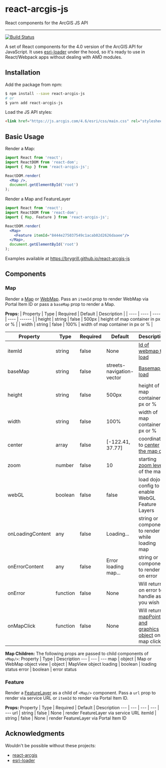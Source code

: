 # react-arcgis-js
React components for the ArcGIS JS API

***

[![Build Status](https://travis-ci.org/brygrill/react-arcgis-js.svg?branch=master)](https://travis-ci.org/brygrill/react-arcgis-js)

A set of React components for the 4.0 version of the ArcGIS API for JavaScript. It uses [esri-loader](https://github.com/Esri/esri-loader) under the hood, so it's ready to use in React/Webpack apps without dealing with AMD modules.

## Installation
Add the package from npm:
```bash
$ npm install --save react-arcgis-js
# or
$ yarn add react-arcgis-js
```

Load the JS API styles:
```html
<link href="https://js.arcgis.com/4.6/esri/css/main.css" rel="stylesheet">
```

## Basic Usage
Render a Map:
```jsx
import React from 'react';
import ReactDOM from 'react-dom';
import { Map } from 'react-arcgis-js';

ReactDOM.render(
  <Map />,
  document.getElementById('root')
);
```

Render a Map and FeatureLayer
```jsx
import React from 'react';
import ReactDOM from 'react-dom';
import { Map, Feature } from 'react-arcgis-js';

ReactDOM.render(
  <Map>
    <Feature itemId="8444e275037549c1acab02d2626daaee"/>
  </Map>,
  document.getElementById('root')
);
```
Examples available at https://brygrill.github.io/react-arcgis-js

## Components
### Map
Render a [Map](https://developers.arcgis.com/javascript/latest/api-reference/esri-Map.html) or [WebMap](https://developers.arcgis.com/javascript/latest/api-reference/esri-WebMap.html). Pass an `itemId` prop to render WebMap via Portal Item ID or pass a `baseMap` prop to render a Map.

__Props:__
| Property | Type | Required | Default | Description |
| ---- | ---- | ---- | ---- | ------ |
| height | string | false | 500px | height of map container in px or % |
| width | string | false | 100% | width of map container in px or % |

| Property | Type | Required | Default | Description |
| --- | --- | --- | --- | --- |
| itemId | string | false | None | [Id of webmap to load](https://developers.arcgis.com/javascript/latest/api-reference/esri-WebMap.html#portalItem) |
| baseMap | string | false | streets-navigation-vector | [Basemap to load](https://developers.arcgis.com/javascript/latest/api-reference/esri-Map.html#basemap) |
| height | string | false | 500px | height of map container in px or % |
| width | string | false | 100% | width of map container in px or % |
| center | array | false | [-122.41, 37.77] | coordinates to [center the map on](https://developers.arcgis.com/javascript/latest/api-reference/esri-views-MapView.html#center) |
| zoom | number | false | 10 | starting [zoom level](https://developers.arcgis.com/javascript/latest/api-reference/esri-views-MapView.html#zoom) of the map |
| webGL | boolean | false | false | load dojo config to enable WebGL Feature Layers |
| onLoadingContent | any | false | Loading... | string or component to render while loading map |
| onErrorContent | any | false | Error loading map... | string or component to render on error |
| onError | function | false | None | Will return on error to handle as you wish |
| onMapClick | function | false | None | Will return [mapPoint and graphics object](https://developers.arcgis.com/javascript/latest/api-reference/esri-views-MapView.html#HitTestResult) on map click |

__Map Children:__
The following props are passed to child components of `<Map/>`:
Property | Type | Description
--- | --- | ---
map | object | Map or WebMap object
view | object | MapView object
loading | boolean | loading status
error | boolean | error status

### Feature
Render a [FeatureLayer](https://developers.arcgis.com/javascript/latest/api-reference/esri-layers-FeatureLayer.html) as a child of `<Map/>` component. Pass a `url` prop to render via service URL or `itemId` to render via Portal Item ID.

__Props:__
Property | Type | Required | Default | Description
--- | --- | --- | --- | ---
url | string | false | None | render FeatureLayer via service URL
itemId | string | false | None | render FeatureLayer via Portal Item ID

## Acknowledgments
Wouldn't be possible without these projects:
- [react-arcgis](https://github.com/nicksenger/react-arcgis)
- [esri-loader](https://github.com/Esri/esri-loader)
